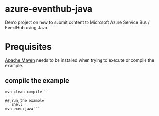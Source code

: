 # azure-eventhub-java
Demo project on how to submit content to Microsoft Azure Service Bus / EventHub using Java.

# Prequisites
[Apache Maven](http://maven.apache.org/) needs to be installed when trying to execute or compile the example.

## compile the example
```shell
mvn clean compile```

## run the example
```shell
mvn exec:java```


